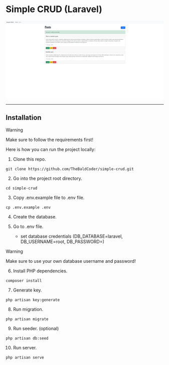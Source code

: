 <h1>Simple CRUD (Laravel)</h1>

![Alt text](posts.png)

<hr>
<h2>Installation</h2>

> [!WARNING]  
> Make sure to follow the requirements first!

<p>Here is how you can run the project locally:</p>

1. Clone this repo.

```
git clone https://github.com/TheBaldCoder/simple-crud.git
```

2. Go into the project root directory.

```
cd simple-crud
```

3. Copy .env.example file to .env file.

```
cp .env.example .env
```


4. Create the database.

5. Go to .env file.

    * set database credentials (DB_DATABASE=laravel, DB_USERNAME=root, DB_PASSWORD=)

> [!WARNING]  
> Make sure to use your own database username and password!


6. Install PHP dependencies.
```
composer install
```

7. Generate key.
```
php artisan key:generate
```

8. Run migration.
```
php artisan migrate
```

9. Run seeder. (optional)
```
php artisan db:seed
```

10. Run server.
```
php artisan serve
```
